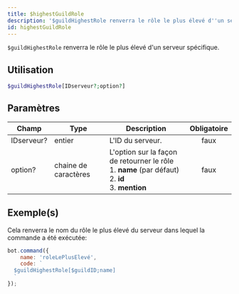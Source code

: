 ```yaml
---
title: $highestGuildRole
description: '$guildHighestRole renverra le rôle le plus élevé d''un serveur spécifique.'
id: highestGuildRole
---
```


`$guildHighestRole` renverra le rôle le plus élevé d'un serveur spécifique.

## Utilisation

```php
$guildHighestRole[IDserveur?;option?]
```

## Paramètres

| Champ      | Type                 | Description                                                                                                                         | Obligatoire |
| ---------- | -------------------- | ----------------------------------------------------------------------------------------------------------------------------------- |:-----------:|
| IDserveur? | entier               | L'ID du serveur.                                                                                                                    |    faux     |
| option?    | chaine de caractères | L'option sur la façon de retourner le rôle <br /> 1. **name** (par défaut) <br /> 2. **id** <br /> 3. **mention** |    faux     |

## Exemple(s)

Cela renverra le nom du rôle le plus élevé du serveur dans lequel la commande a été exécutée:

```javascript
bot.command({
    name: 'roleLePlusElevé',
    code: `
  $guildHighestRole[$guildID;name]
  `
});
```

